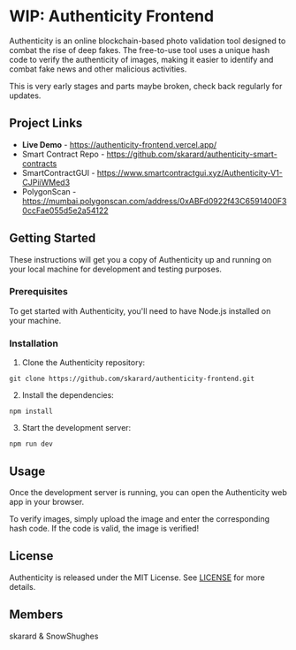 # WIP: Authenticity Frontend

Authenticity is an online blockchain-based photo validation tool designed to combat the rise of deep fakes. The free-to-use tool uses a unique hash code to verify the authenticity of images, making it easier to identify and combat fake news and other malicious activities.

This is very early stages and parts maybe broken, check back regularly for updates.

## Project Links
- **Live Demo** - https://authenticity-frontend.vercel.app/
- Smart Contract Repo - https://github.com/skarard/authenticity-smart-contracts
- SmartContractGUI - https://www.smartcontractgui.xyz/Authenticity-V1-CJPiiWMed3
- PolygonScan - https://mumbai.polygonscan.com/address/0xABFd0922f43C6591400F30ccFae055d5e2a54122

## Getting Started

These instructions will get you a copy of Authenticity up and running on your local machine for development and testing purposes. 

### Prerequisites

To get started with Authenticity, you'll need to have Node.js installed on your machine.

### Installation

1. Clone the Authenticity repository:
```
git clone https://github.com/skarard/authenticity-frontend.git
```
2. Install the dependencies:
```
npm install
```
3. Start the development server:
```
npm run dev
```

## Usage

Once the development server is running, you can open the Authenticity web app in your browser. 

To verify images, simply upload the image and enter the corresponding hash code. If the code is valid, the image is verified!

## License

Authenticity is released under the MIT License. See [LICENSE](https://github.com/skarard/authenticity-frontend/blob/master/LICENSE) for more details.

## Members

skarard & SnowShughes
